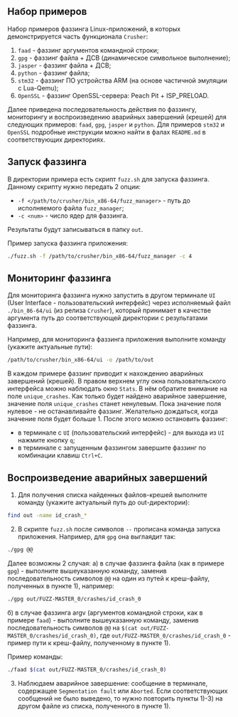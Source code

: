 ## Набор примеров
Набор примеров фаззинга Linux-приложений, в которых демонстрируется часть функционала `Crusher`:

1) `faad` - фаззинг аргументов командной строки;
2) `gpg` - фаззинг файла + ДСВ (динамическое символьное выполнение);
3) `jasper` - фаззинг файла + ДСВ;
4) `python` - фаззинг файла;
5) `stm32` - фаззинг ПО устройства ARM (на основе частичной эмуляции с Lua-Qemu);
6) `OpenSSL` - фаззинг OpenSSL-сервера: Peach Pit + ISP_PRELOAD.

Далее приведена последовательность действия по фаззингу, мониторингу и воспроизведению аварийных завершений (крешей) для следующих примеров: `faad`, `gpg`, `jasper` и `python`.
Для примеров `stm32` и `OpenSSL` подробные инструкции можно найти в фалах `README.md` в соответствующих директориях.

## Запуск фаззинга
В директории примера есть скрипт `fuzz.sh` для запуска фаззинга.
Данному скрипту нужно передать 2 опции:
* `-f </path/to/crusher/bin_x86-64/fuzz_manager>` - путь до исполняемого файла `fuzz_manager`;
* `-c <num>` - число ядер для фаззинга.

Результаты будут записываться в папку `out`.

Пример запуска фаззинга приложения:
```bash
./fuzz.sh -f /path/to/crusher/bin_x86-64/fuzz_manager -c 4
```

## Мониторинг фаззинга
Для мониторинга фаззинга нужно запустить в другом терминале `UI` (User Interface - пользовательский интерфейс) через исполняемый файл `./bin_86-64/ui` (из релиза `Crusher`), который принимает в качестве аргумента путь до соответствующей директории с результатами фаззинга.

Например, для мониторинга фаззинга приложения выполните команду (укажите актуальные пути):
```bash
/path/to/crusher/bin_x86-64/ui -o /path/to/out
```

В каждом примере фаззинг приводит к нахождению аварийных завершений (крешей).
В правом верхнем углу окна пользовательского интерфейса можно наблюдать окно `Stats`. В нём обратите внимание на поле `unique_crashes`.
Как только будет найдено аварийное завершение, значение поля `unique_crashes` станет ненулевым. Пока значение поля нулевое - не останавливайте фаззинг.
Желательно дождаться, когда значение поля будет больше 1. После этого можно остановить фаззинг:

* в терминале с `UI` (пользовательский интерфейс) - для выхода из `UI` нажмите кнопку `q`;
* в терминале с запущенным фаззингом завершите фаззинг по комбинации клавиш `Ctrl+C`.

## Воспроизведение аварийных завершений
1) Для получения списка найденных файлов-крешей выполните команду (укажите актуальный путь до out-директории):
```bash
find out -name id_crash_*
```

2) В скрипте `fuzz.sh` после символов `--` прописана команда запуска приложения. Например, для `gpg` она выглаядит так:
```bash
./gpg @@
```

Далее возможны 2 случая:
а) в случае фаззинга файла (как в примере `gpg`) - выполните вышеуказанную команду, заменив последовательность символов `@@` на один из путей к креш-файлу, полученных в пункте 1), например:
```bash
./gpg out/FUZZ-MASTER_0/crashes/id_crash_0
```

б) в случае фаззинга argv (аргументов командной строки, как в примере `faad`) - выполните вышеуказанную команду, заменив последовательность символов `@@` на `$(cat out/FUZZ-MASTER_0/crashes/id_crash_0)`,
где `out/FUZZ-MASTER_0/crashes/id_crash_0` - пример пути к креш-файлу, полученному в пункте 1).

Пример команды:
```bash
./faad $(cat out/FUZZ-MASTER_0/crashes/id_crash_0)
```

3) Наблюдаем аварийное завершение: сообщение в терминале, содержащее `Segmentation fault` или `Aborted`.
Если соответствующих сообщений не было выведено, то нужно повторить пункты 1)-3) на другом файле из списка, полученного в пункте 1).
